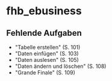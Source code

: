 # fhb_ebusiness

## Fehlende Aufgaben
* "Tabelle erstellen" (S. 101)
* "Daten einfügen" (S. 103)
* "Daten auslesen" (S. 105)
* "Daten ändern und löschen" (S. 108)
* "Grande Finale" (S. 109)